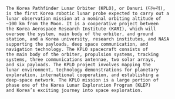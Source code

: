 
      The Korea Pathfinder Lunar Orbiter (KPLO), or Danuri (다누리),
      is the first Korea robotic lunar probe expected to carry out a
      lunar observation mission at a nominal orbiting altitude of
      ~100 km from the Moon. It is a cooperative project between
      the Korea Aerospace Research Institute (KARI), which will
      oversee the system, main body of the orbiter, and ground
      station, and a Korea university, research institutes, and NASA
      supporting the payloads, deep space communication, and
      navigation technology. The KPLO spacecraft consists of
      the main body of the orbiter, propulsion systems, tracking
      systems, three communications antennae, two solar arrays,
      and six payloads. The KPLO project involves mapping the
      lunar environment, technology demonstrations for planetary
      exploration, international cooperation, and establishing a
      deep-space network. The KPLO mission is a large portion of
      phase one of the Korea Lunar Exploration Program (KLEP)
      and Korea’s exciting journey into space exploration.
    